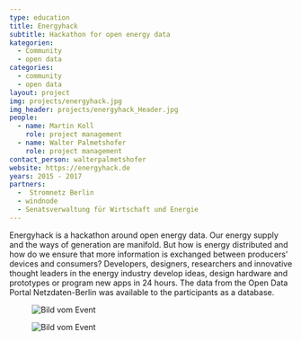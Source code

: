 ```yaml
---
type: education
title: Energyhack
subtitle: Hackathon for open energy data
kategorien:
  - Community
  - open data
categories:
  - community
  - open data
layout: project
img: projects/energyhack.jpg
img_header: projects/energyhack_Header.jpg
people:
  - name: Martin Koll
    role: project management
  - name: Walter Palmetshofer
    role: project management
contact_person: walterpalmetshofer
website: https://energyhack.de
years: 2015 - 2017
partners:
  -  Stromnetz Berlin
  - windnode
  - Senatsverwaltung für Wirtschaft und Energie
---
```


Energyhack is a hackathon around open energy data. Our energy supply and the ways of generation are manifold. But how is energy distributed and how do we ensure that more information is exchanged between producers' devices and consumers? Developers, designers, researchers and innovative thought leaders in the energy industry develop ideas, design hardware and prototypes or program new apps in 24 hours. The data from the Open Data Portal Netzdaten-Berlin was available to the participants as a database.

<div class="two-img offset-lg-2">
  <figure class="license">
    <img alt="Bild vom Event" src="/files/projects/energyhack_img_1.jpg">
    </figure>
    <figure class="license">
    <img alt="Bild vom Event" src="/files/projects/energyhack_img_2.jpg">
    </figure>
</div>
